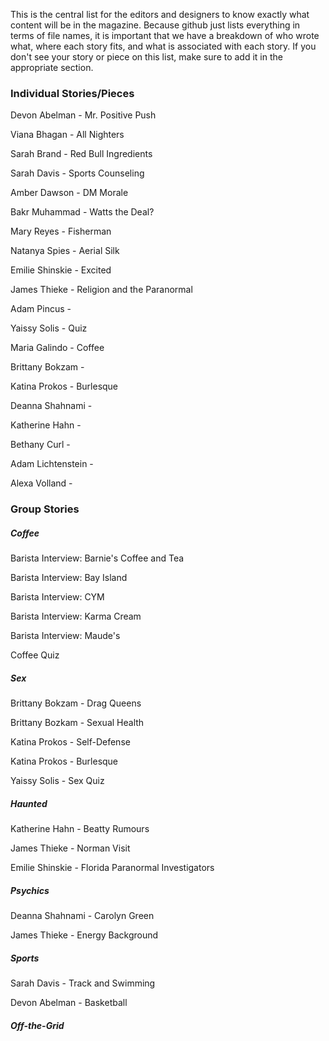 This is the central list for the editors and designers to know exactly what content will be in the magazine. Because github just lists everything in terms of file names, it is important that we have a breakdown of who wrote what, where each story fits, and what is associated with each story. If you don't see your story or piece on this list, make sure to add it in the appropriate section.

### Individual Stories/Pieces
Devon Abelman - Mr. Positive Push

Viana Bhagan - All Nighters

Sarah Brand - Red Bull Ingredients

Sarah Davis - Sports Counseling

Amber Dawson - DM Morale 

Bakr Muhammad - Watts the Deal?

Mary Reyes - Fisherman

Natanya Spies - Aerial Silk

Emilie Shinskie - Excited

James Thieke - Religion and the Paranormal

Adam Pincus - 

Yaissy Solis - Quiz 

Maria Galindo - Coffee 

Brittany Bokzam - 

Katina Prokos - Burlesque 

Deanna Shahnami - 

Katherine Hahn - 

Bethany Curl - 

Adam Lichtenstein - 

Alexa Volland - 



### Group Stories

##### Coffee
Barista Interview: Barnie's Coffee and Tea

Barista Interview: Bay Island

Barista Interview: CYM

Barista Interview: Karma Cream

Barista Interview: Maude's

Coffee Quiz

##### Sex
Brittany Bokzam - Drag Queens

Brittany Bozkam - Sexual Health

Katina Prokos - Self-Defense

Katina Prokos - Burlesque

Yaissy Solis - Sex Quiz

##### Haunted
Katherine Hahn - Beatty Rumours

James Thieke - Norman Visit

Emilie Shinskie - Florida Paranormal Investigators

##### Psychics
Deanna Shahnami - Carolyn Green

James Thieke - Energy Background

##### Sports

Sarah Davis - Track and Swimming 

Devon Abelman - Basketball 

##### Off-the-Grid
